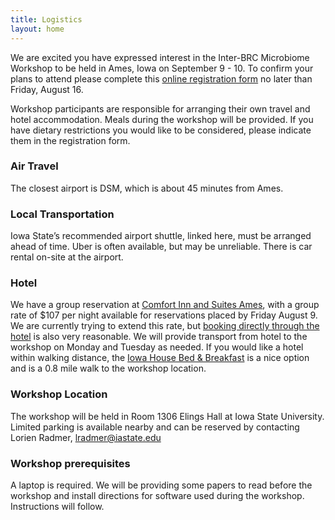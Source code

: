 ```yaml
---
title: Logistics
layout: home
---
```


We are excited you have expressed interest in the Inter-BRC Microbiome Workshop to be held in Ames, Iowa on September 9 - 10.  To confirm your plans to attend please complete this [online registration form](https://docs.google.com/forms/d/e/1FAIpQLSfR9CHtMowWZBK-ZRhNPGEkUa-S-qxNZWnEr9yJS5MvVDb4rA/viewform) no later than Friday, August 16.

Workshop participants are responsible for arranging their own travel and hotel accommodation. Meals during the workshop will be provided. If you have dietary restrictions you would like to be considered, please indicate them in the registration form.

### Air Travel
The closest airport is DSM, which is about 45 minutes from Ames.  

 
### Local Transportation
Iowa State’s recommended airport shuttle, linked here, must be arranged ahead of time. Uber is often available, but may be unreliable. There is car rental on-site at the airport.

### Hotel
We have a group reservation at [Comfort Inn and Suites Ames](https://www.choicehotels.com/reservations/groups/me87c9?checkInDate=2024-09-08&checkOutDate=2024-09-10&ratePlanCode=BNBTKD), with a group rate of $107 per night available for reservations placed by Friday August 9.  We are currently trying to extend this rate, but [booking directly through the hotel](https://www.choicehotels.com/iowa/ames/comfort-inn-hotels) is also very reasonable. We will provide transport from hotel to the workshop on Monday and Tuesday as needed.  If you would like a hotel within walking distance, the [Iowa House Bed & Breakfast](https://iowahouseames.com/) is a nice option and is a 0.8 mile walk to the workshop location.

### Workshop Location
The workshop will be held in Room 1306 Elings Hall at Iowa State University. Limited parking is available nearby and can be reserved by contacting Lorien Radmer, lradmer@iastate.edu 

### Workshop prerequisites
A laptop is required.  We will be providing some papers to read before the workshop and install directions for software used during the workshop.  Instructions will follow.
